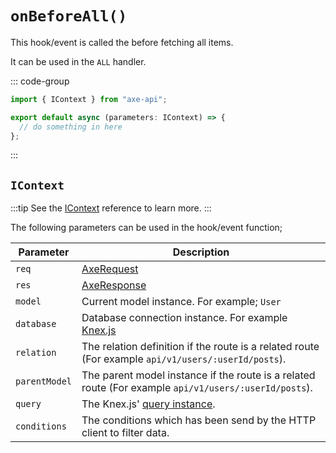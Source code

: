 # `onBeforeAll()`

This hook/event is called the before fetching all items.

It can be used in the `ALL` handler.

::: code-group

```ts [app/v1/Hooks/User/onBeforeAll.ts]
import { IContext } from "axe-api";

export default async (parameters: IContext) => {
  // do something in here
};
```

:::

## `IContext`

:::tip
See the [IContext](/reference/icontext) reference to learn more.
:::

The following parameters can be used in the hook/event function;

| Parameter     | Description                                                                                                                             |
| ------------- | --------------------------------------------------------------------------------------------------------------------------------------- |
| `req`         | [AxeRequest](/reference/axe-request)                                                                                                    |
| `res`         | [AxeResponse](/reference/axe-response)                                                                                                  |
| `model`       | Current model instance. For example; `User`                                                                                             |
| `database`    | Database connection instance. For example <a href="http://knexjs.org/#Installation-client" target="_blank" rel="noreferrer">Knex.js</a> |
| `relation`    | The relation definition if the route is a related route (For example `api/v1/users/:userId/posts`).                                     |
| `parentModel` | The parent model instance if the route is a related route (For example `api/v1/users/:userId/posts`).                                   |
| `query`       | The Knex.js' <a href="http://knexjs.org/#Builder-wheres" target="_blank" rel="noreferrer">query instance</a>.                           |
| `conditions`  | The conditions which has been send by the HTTP client to filter data.                                                                   |

